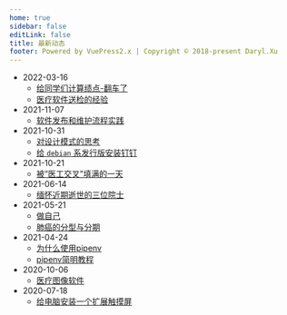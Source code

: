 ```yaml
---
home: true
sidebar: false
editLink: false
title: 最新动态
footer: Powered by VuePress2.x | Copyright © 2018-present Daryl.Xu
---
```

- 2022-03-16
  - [给同学们计算绩点-翻车了](./personal-diary/a-mistake-when-computing-gpa.md)
  - [医疗软件送检的经验](./personal-diary/experience-for-medical-software-testing.md)
- 2021-11-07
  - [软件发布和维护流程实践](software-engineering/software-release-and-maintain-flow-practice.md)
- 2021-10-31
  - [对设计模式的思考](software-engineering/thoughts-on-design-pattern.md)
  - [给 `debian` 系发行版安装钉钉](accumulation/install-dingtalk-on-debian-based-distribution.md)
- 2021-10-21
  - [被“医工交叉”填满的一天](personal-diary/a-medical-engineering-cross-filled-day.md)
- 2021-06-14
  - [缅怀近期逝世的三位院士](personal-diary/to-remember-three-academicians-dead-recently.md)
- 2021-05-21
  - [做自己](personal-diary/be-yourself.md)
  - [肺癌的分型与分期](computer-vision/lung-cancer-classification.md)
- 2021-04-24
  - [为什么使用pipenv](Python/为什么使用pipenv.md)
  - [pipenv简明教程](Python/pipenv-simple-tutorial.md)
- 2020-10-06
  - [医疗图像软件](computer-vision/awesome-medical-image-software.md)
- 2020-07-18
  - [给电脑安装一个扩展触摸屏](personal-diary/给电脑安装一个扩展触摸屏.md)
